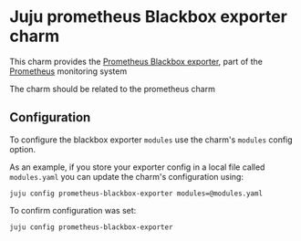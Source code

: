 # Juju prometheus Blackbox exporter charm

This charm provides the [Prometheus Blackbox exporter](https://github.com/prometheus/blackbox_exporter), part of the [Prometheus](https://prometheus.io/) monitoring system

The charm should be related to the prometheus charm

## Configuration

To configure the blackbox exporter `modules` use the charm's `modules` config option.

As an example, if you store your exporter config in a local file called `modules.yaml`
you can update the charm's configuration using:

    juju config prometheus-blackbox-exporter modules=@modules.yaml

To confirm configuration was set:

    juju config prometheus-blackbox-exporter
